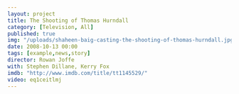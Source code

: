 ```yaml
---
layout: project
title: The Shooting of Thomas Hurndall
category: [Television, All]
published: true
img: "/uploads/shaheen-baig-casting-the-shooting-of-thomas-hurndall.jpg"
date: 2008-10-13 00:00
tags: [example,news,story]
director: Rowan Joffe
with: Stephen Dillane, Kerry Fox
imdb: "http://www.imdb.com/title/tt1145529/"
video: eq1ceitlmj
---
```



